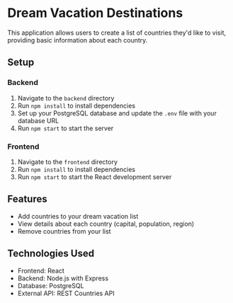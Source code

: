 # Dream Vacation Destinations

This application allows users to create a list of countries they'd like to visit, providing basic information about each country.

## Setup

### Backend
1. Navigate to the `backend` directory
2. Run `npm install` to install dependencies
3. Set up your PostgreSQL database and update the `.env` file with your database URL
4. Run `npm start` to start the server

### Frontend
1. Navigate to the `frontend` directory
2. Run `npm install` to install dependencies
3. Run `npm start` to start the React development server

## Features
- Add countries to your dream vacation list
- View details about each country (capital, population, region)
- Remove countries from your list

## Technologies Used
- Frontend: React
- Backend: Node.js with Express
- Database: PostgreSQL
- External API: REST Countries API